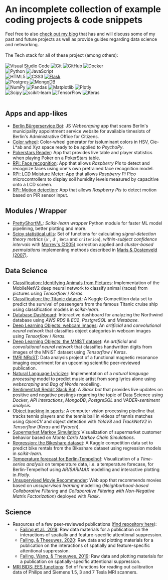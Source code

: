 # An incomplete collection of example coding projects & code snippets  

Feel free to also [check out my blog](https://blog.michelfailing.de) that has and will discuss some of my past and future projects as well as provide guides regarding data science and networking.
<br>
<br>
The Tech stack for all of these project (among others):
<br>  
![Visual Studio Code](https://img.shields.io/badge/Visual%20Studio%20Code-0078d7.svg?style=flat-square&logo=visual-studio-code&logoColor=white)
![Git](https://img.shields.io/badge/git-%23F05033.svg?style=flat-squaer&logo=git&logoColor=white)
![GitHub](https://img.shields.io/badge/github-%23121011.svg?style=flat-square&logo=github&logoColor=white)
![Docker](https://img.shields.io/badge/docker-%230db7ed.svg?style=flat-square&logo=docker&logoColor=white)  
![Python](https://img.shields.io/badge/python-3670A0?style=flat-square&logo=python&logoColor=ffdd54)
![JavaScript](https://img.shields.io/badge/javascript-%23323330.svg?style=flat-square&logo=javascript&logoColor=%23F7DF1E)  
![HTML5](https://img.shields.io/badge/html5-%23E34F26.svg?style=flat-square&logo=html5&logoColor=white)
![CSS3](https://img.shields.io/badge/css3-%231572B6.svg?style=flat-square&logo=css3&logoColor=white)
[![Flask](https://img.shields.io/badge/-Flask-000000?style=flat-square&logo=Flask&logoColor=ffffff)](https://flask.palletsprojects.com/)  
![Postgres](https://img.shields.io/badge/postgres-%23316192.svg?style=flat-squaer&logo=postgresql&logoColor=white)
![MongoDB](https://img.shields.io/badge/MongoDB-%234ea94b.svg?style=flat-square&logo=mongodb&logoColor=white)  
![NumPy](https://img.shields.io/badge/numpy-%23013243.svg?style=flat-square&logo=numpy&logoColor=white)
![Pandas](https://img.shields.io/badge/pandas-%23150458.svg?style=flat-square&logo=pandas&logoColor=white)
![Matplotlib](https://img.shields.io/badge/Matplotlib-%23ffffff.svg?style=flat-square&logo=Matplotlib&logoColor=black)
![Plotly](https://img.shields.io/badge/Plotly-%233F4F75.svg?style=flat-square&logo=plotly&logoColor=white)  
![Scipy](https://img.shields.io/badge/SciPy-%230C55A5.svg?style=flat-square&logo=scipy&logoColor=%white)
![scikit-learn](https://img.shields.io/badge/scikit--learn-%23F7931E.svg?style=flat-squaree&logo=scikit-learn&logoColor=white)
![TensorFlow](https://img.shields.io/badge/TensorFlow-%23FF6F00.svg?style=flat-square&logo=TensorFlow&logoColor=white)
![Keras](https://img.shields.io/badge/Keras-%23D00000.svg?style=flat-square&logo=Keras&logoColor=white)
<br>
<br>

## Apps and app-likes
- [Berlin Bürgerservice Bot](https://github.com/MichlF/berlin_buergerservice_bot): JS *Webscraping* app that scans Berlin's municipality appointment service website for available timeslots of Berlin's Administrative Office for Citizens.
- [Color wheel](https://github.com/MichlF/misc/blob/master/colors_colorwheel): Color-wheel generator for isoluminant colors in HSV, Cie-L*ab and Xyz space ready to be applied to *PsychoPy*.
- [Pokerstars Reader](https://github.com/MichlF/pokerstars_reader): App that provides live table and player statistics when playing Poker on a PokerStars table.
- [RPi: Face recognition](https://github.com/MichlF/rpi_simple_face_recognition): App that allows *Raspberry Pis* to detect and recognize faces using one's own pretrained face recognition model.
- [RPi: LCD Moisture Meter](https://github.com/MichlF/rpi_moisture_meter): App that allows *Raspberry Pi Pico* microcontrollers to display soil humidity levels measured by capacitive onto a LCD screen.
- [RPi: Motion detection](https://github.com/MichlF/rpi_motion_detection): App that allows *Raspberry Pis* to detect motion based on PIR sensor input.

## Modules / Wrapper
- [PrettyShortML](https://github.com/MichlF/PrettyShortML): *Scikit-learn wrapper* Python module for faster ML model pipelining, better plotting and more.
- [Scipy statistical utils](https://github.com/MichlF/misc/tree/master/statistics): Set of functions for calculating *signal-detection theory metrics* (`a'`, `d'`, `Beta` and `criterion`), *within-subject confidence intervals* with [Morrey's (2005)](https://tqmp.org/RegularArticles/vol04-2/p061/p061.pdf) correction applied and *cluster-based permutations* implementing methods described in [Maris & Oostenveld (2007)](https://www.sciencedirect.com/science/article/abs/pii/S0165027007001707).


## Data Science
- [Classification: Identifying Animals from Pictures](https://github.com/MichlF/projects/tree/main/data_science/classification_animals): Implementation of the MobileNetV2 deep neural network to classify animal (races) from pictures using *Tensorflow* / *Keras*.
- [Classification: the Titanic dataset](https://github.com/MichlF/projects/tree/main/data_science/classification_titanic): A Kaggle Competition data set to predict the survival of passengers from the famous Titanic cruise ship using classification models in *scikit-learn*.
- [Database Dashboard](https://github.com/MichlF/projects/tree/main/data_science/database_dashboard): Interactive dashboard for analyzing the Northwind database using *AWS* *RDS* & *EC2*, *PostgreSQL* and *Metabase*.
- [Deep Learning Objects: webcam images](https://github.com/MichlF/projects/tree/main/data_science/deep_learning_objects_webcam): An *artificial* and *convolutional neural network* that classifies object categories in webcam images using *Tensorflow* / *Keras*.
- [Deep Learning Objects: the MNIST dataset](https://github.com/MichlF/projects/tree/main/data_science/deep_learning_objects_mnist): An *artificial* and *convolutional neural network* that classifies handwritten digits from images of the MNIST dataset using *Tensorflow* / *Keras*.
- [fMRI NRoST](): Data analysis project of a functional magnetic resonance imaging experiment for an upcoming scientific peer-reviewed publication.
- [Natural Language Lyricizer](https://github.com/MichlF/projects/tree/main/data_science/natural_language_lyricizer): Implementation of a *natural language processing* model to predict music artist from song lyrics alone using *webscraping* and *Bag of Words* modelling.
- [Sentiment(al) Reddit Slack Bot](https://github.com/MichlF/projects/tree/main/data_science/reddit_sentiment): A *Slack bot* that provides live updates on positive and negative postings regarding the topic of Data Science using *Docker*, *API interactions*, *MongoDB*, *PostgreSQL* and *VADER-sentiment analysis*.
- [Object tracking in sports](https://github.com/MichlF/sports_object_detection): A computer vision processing pipeline that tracks tennis players and the tennis ball in videos of tennis matches using *OpenCV* and object detection with *YoloV8* and *TrackNetV2* in *Tensorflow* (*Keras* and *Pytorch*).
- [Supermarket Markov Simulation](https://github.com/MichlF/projects/tree/main/data_science/supermarket_markov_simulation): Visualization of supermarket customer behavior based on *Monte Carlo Markov Chain Simulations*.
- [Regression: the Bikeshare dataset](https://github.com/MichlF/projects/tree/main/data_science/regression_bikeshare): A Kaggle competition data set to predict bike rentals from the Bikeshare dataset using regression models in *scikit-learn*.
- [Temperature forecast for Berlin-Tempelhof](https://github.com/MichlF/projects/tree/main/data_science/temperature_forecast): Visualization of a *Time-series analysis* on temperature data, i.e. a temperature forecase, for Berlin-Tempelhof using *AR/SARIMAX* modelling and interactive plotting in *Plotly*.
- [Unsupervised Movie Recommender](https://github.com/MichlF/projects/tree/main/data_science/unsupervised_movie_recommender): Web app that recommends movies based on *unsupervised learning* modelling (*Neighborhood-based Collaborative Filtering* and *Collaborative Filtering with Non-Negative Matrix Factorization*) deployed with *Flask*.

## Science
- Resources of a few peer-reviewed publications ([find repository here](https://github.com/MichlF/science_projects)):
  - [Failing et al., 2019](https://github.com/MichlF/science_projects/tree/master/StatisticalRegularitiesInduceSpatialFeatureSpecificSuppression): Raw data materials for a publication on the interactions of spatially and feature-specific attentional suppression.
  - [Failing, & Theeuwes, 2020](https://github.com/MichlF/science_projects/tree/master/MoreCaptureMoreSuppression): Raw data and plotting materials for a publication on the interactions of spatially and feature-specific attentional suppression.
  - [Failing, Wang, & Theeuwes, 2019](https://github.com/MichlF/science_projects/tree/master/SpatialSuppressionDueToTargetActivation): Raw data and plotting materials for a publication on spatially-specific attentional suppression.
- [MRI BIDS: EES functions](https://github.com/MichlF/misc/blob/master/MRI_BIDScreator/ees_function.py): Set of functions for reading out calibration data of Philips and Siemens 1.5, 3 and 7 Tesla MRI scanners.